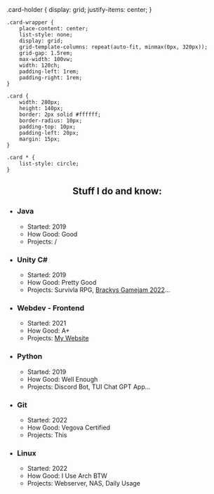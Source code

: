 <foreignObject>
    .card-holder {
        display: grid;
        justify-items: center;
    }

    .card-wrapper {
        place-content: center;
        list-style: none;
        display: grid;
        grid-template-columns: repeat(auto-fit, minmax(0px, 320px));
        grid-gap: 1.5rem;
        max-width: 100vw;
        width: 120ch;
        padding-left: 1rem;
        padding-right: 1rem;
    }

    .card {
        width: 280px;
        height: 140px;
        border: 2px solid #ffffff;
        border-radius: 10px;
        padding-top: 10px;
        padding-left: 20px;
        margin: 15px;
    }

    .card * {
        list-style: circle;
    }
</foreignObject>

<h2 align="center">Stuff I do and know:</h2>

<span class="card-holder">
  <ul class="card-wrapper">
    <li class="card">
      <a href="">
        <h3><a href=""></a>Java</h3>
        <ul>
          <li>Started: 2019</li>
          <li>How Good: Good</li>
          <li>Projects: /</li>
        </ul>
      </a>
    </li>
    <li class="card">
      <a href="">
        <h3><a href=""></a>Unity C#</h3>
        <ul>
          <li>Started: 2019</li>
          <li>How Good: Pretty Good</li>
          <li>Projects: Survivla RPG, <a href="https://timosty.itch.io/trough-the-night">Brackys Gamejam 2022</a>...</li>
        </ul>
      </a>
    </li>
    <li class="card">
      <a href="">
        <h3><a href=""></a>Webdev - Frontend</h3>
        <ul>
          <li>Started: 2021</li>
          <li>How Good: A+</li>
          <li>Projects: <a href="https://github.com/VidFurlan/MyWebsite">My Website</a></li>
        </ul>
      </a>
    </li>
    <li class="card">
      <a href="">
        <h3><a href=""></a>Python</h3>
        <ul>
          <li>Started: 2019</li>
          <li>How Good: Well Enough</li>
          <li>Projects: Discord Bot, TUI Chat GPT App...</li>
        </ul>
      </a>
    </li>
    <li class="card">
      <a href="">
        <h3><a href=""></a>Git</h3>
        <ul>
          <li>Started: 2022</li>
          <li>How Good: Vegova Certified</li>
          <li>Projects: This</li>
        </ul>
      </a>
    </li>
    <li class="card">
      <a href="">
        <h3><a href=""></a>Linux</h3>
        <ul>
          <li>Started: 2022</li>
          <li>How Good: I Use Arch BTW</li>
          <li>Projects: Webserver, NAS, Daily Usage</li>
        </ul>
      </a>
    </li>
  </ul>
</span>